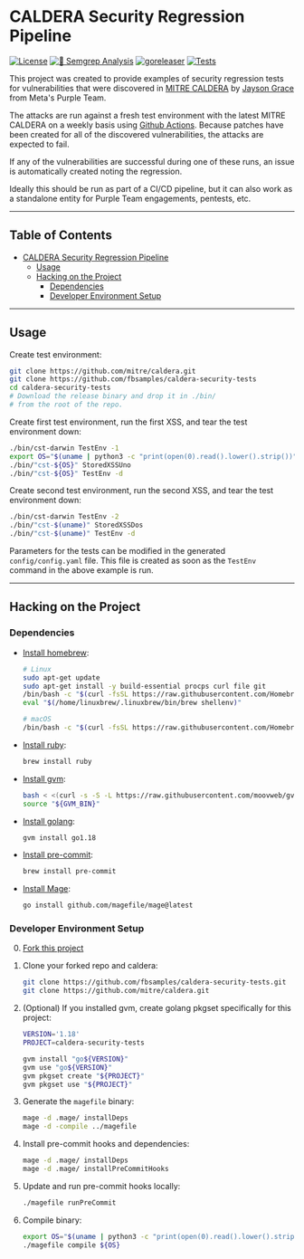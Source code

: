# CALDERA Security Regression Pipeline

[![License](https://img.shields.io/github/license/l50/goutils?label=license&style=flat&color=blue&logo=github)](https://github.com/fbsamples/caldera-security-tests/blob/main/LICENSE)
[![🚨 Semgrep Analysis](https://github.com/fbsamples/caldera-security-tests/actions/workflows/semgrep.yaml/badge.svg)](https://github.com/fbsamples/caldera-security-tests/actions/workflows/semgrep.yaml)
[![goreleaser](https://github.com/fbsamples/caldera-security-tests/actions/workflows/goreleaser.yml/badge.svg)](https://github.com/fbsamples/caldera-security-tests/actions/workflows/goreleaser.yml)
[![Tests](https://github.com/fbsamples/caldera-security-tests/actions/workflows/tests.yaml/badge.svg)](https://github.com/fbsamples/caldera-security-tests/actions/workflows/tests.yaml)

This project was created to provide examples of security regression tests for
vulnerabilities that were discovered in [MITRE CALDERA](https://github.com/mitre/caldera)
by [Jayson Grace](https://techvomit.net) from Meta's Purple Team.

The attacks are run against a fresh test environment with the latest
MITRE CALDERA on a weekly basis using
[Github Actions](https://github.com/features/actions). Because patches
have been created for all of the discovered
vulnerabilities, the attacks are expected to fail.

If any of the vulnerabilities are successful during one of these runs,
an issue is automatically created noting the regression.

Ideally this should be run as part of a CI/CD pipeline, but it can also work
as a standalone entity for Purple Team engagements, pentests, etc.

---

## Table of Contents

- [CALDERA Security Regression Pipeline](#caldera-security-regression-pipeline)
  - [Usage](#usage)
  - [Hacking on the Project](#hacking-on-the-project)
    - [Dependencies](#dependencies)
    - [Developer Environment Setup](#developer-environment-setup)

---

## Usage

Create test environment:

```bash
git clone https://github.com/mitre/caldera.git
git clone https://github.com/fbsamples/caldera-security-tests
cd caldera-security-tests
# Download the release binary and drop it in ./bin/
# from the root of the repo.
```

Create first test environment, run the first XSS,
and tear the test environment down:

```bash
./bin/cst-darwin TestEnv -1
export OS="$(uname | python3 -c "print(open(0).read().lower().strip())")"
./bin/"cst-${OS}" StoredXSSUno
./bin/"cst-${OS}" TestEnv -d
```

Create second test environment, run the second XSS,
and tear the test environment down:

```bash
./bin/cst-darwin TestEnv -2
./bin/"cst-$(uname)" StoredXSSDos
./bin/"cst-$(uname)" TestEnv -d
```

Parameters for the tests can be modified
in the generated `config/config.yaml` file.
This file is created as soon as the `TestEnv`
command in the above example is run.

---

## Hacking on the Project

### Dependencies

- [Install homebrew](https://brew.sh/):

  ```bash
  # Linux
  sudo apt-get update
  sudo apt-get install -y build-essential procps curl file git
  /bin/bash -c "$(curl -fsSL https://raw.githubusercontent.com/Homebrew/install/HEAD/install.sh)"
  eval "$(/home/linuxbrew/.linuxbrew/bin/brew shellenv)"

  # macOS
  /bin/bash -c "$(curl -fsSL https://raw.githubusercontent.com/Homebrew/install/HEAD/install.sh)"
  ```

- [Install ruby](https://www.ruby-lang.org/en/):

  ```bash
  brew install ruby
  ```

- [Install gvm](https://github.com/moovweb/gvm):

  ```bash
  bash < <(curl -s -S -L https://raw.githubusercontent.com/moovweb/gvm/master/binscripts/gvm-installer)
  source "${GVM_BIN}"
  ```

- [Install golang](https://go.dev/):

  ```bash
  gvm install go1.18
  ```

- [Install pre-commit](https://pre-commit.com/):

  ```bash
  brew install pre-commit
  ```

- [Install Mage](https://magefile.org/):

  ```bash
  go install github.com/magefile/mage@latest
  ```

### Developer Environment Setup

0. [Fork this project](https://docs.github.com/en/get-started/quickstart/fork-a-repo)

1. Clone your forked repo and caldera:

   ```bash
   git clone https://github.com/fbsamples/caldera-security-tests.git
   git clone https://github.com/mitre/caldera.git
   ```

2. (Optional) If you installed gvm, create golang pkgset specifically for this project:

   ```bash
   VERSION='1.18'
   PROJECT=caldera-security-tests

   gvm install "go${VERSION}"
   gvm use "go${VERSION}"
   gvm pkgset create "${PROJECT}"
   gvm pkgset use "${PROJECT}"
   ```

3. Generate the `magefile` binary:

   ```bash
   mage -d .mage/ installDeps
   mage -d -compile ../magefile
   ```

4. Install pre-commit hooks and dependencies:

   ```bash
   mage -d .mage/ installDeps
   mage -d .mage/ installPreCommitHooks
   ```

5. Update and run pre-commit hooks locally:

   ```bash
   ./magefile runPreCommit
   ```

6. Compile binary:

   ```bash
   export OS="$(uname | python3 -c "print(open(0).read().lower().strip())")"
   ./magefile compile ${OS}
   ```
